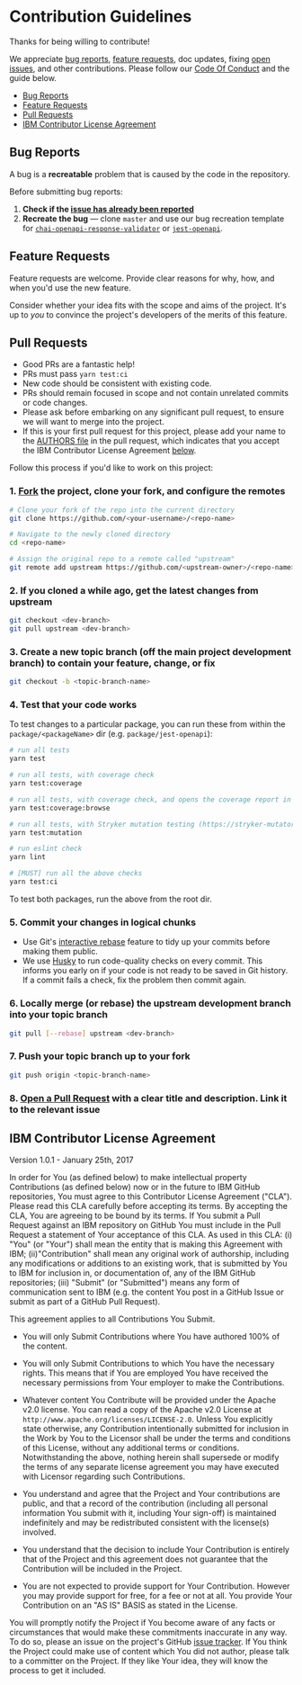 # Contribution Guidelines

Thanks for being willing to contribute!

We appreciate [bug reports](https://github.com/RuntimeTools/OpenAPIValidators/issues/new?assignees=&labels=bug&template=bug_report.md&title=), [feature requests](https://github.com/RuntimeTools/OpenAPIValidators/issues/new?assignees=&labels=enhancement&template=feature_request.md&title=), doc updates, fixing [open issues](https://github.com/RuntimeTools/OpenAPIValidators/issues), and other contributions. Please follow our [Code Of Conduct](https://github.com/RuntimeTools/OpenAPIValidators/blob/master/CODE_OF_CONDUCT.md) and the guide below.

- [Bug Reports](#bug-reports)
- [Feature Requests](#feature-requests)
- [Pull Requests](#pull-requests)
- [IBM Contributor License Agreement](#ibm-contributor-license-agreement)

## Bug Reports

A bug is a **recreatable** problem that is caused by the code in the repository.

Before submitting bug reports:

1. **Check if the [issue has already been reported](https://github.com/RuntimeTools/OpenAPIValidators/issues)**
2. **Recreate the bug** &mdash; clone `master` and use our bug recreation template for [`chai-openapi-response-validator`](https://github.com/RuntimeTools/OpenAPIValidators/blob/master/packages/chai-openapi-response-validator/test/bugRecreationTemplate.test.js) or [`jest-openapi`](https://github.com/RuntimeTools/OpenAPIValidators/blob/master/packages/jest-openapi/__test__/bugRecreationTemplate.test.js).

## Feature Requests

Feature requests are welcome. Provide clear reasons for why, how, and when you'd use the new feature.

Consider whether your idea fits with the scope and aims of the project. It's up to _you_ to convince the project's developers of the merits of this feature.

## Pull Requests

- Good PRs are a fantastic help!
- PRs must pass `yarn test:ci`
- New code should be consistent with existing code.
- PRs should remain focused in scope and not contain unrelated commits or code changes.
- Please ask before embarking on any significant pull request, to ensure we will want to merge into the project.
- If this is your first pull request for this project, please add your name to the [AUTHORS file](https://github.com/RuntimeTools/OpenAPIValidators/blob/master/AUTHORS.md) in the pull request, which indicates that you accept the IBM Contributor License Agreement [below](#IBM-Contributor-License-Agreement).

Follow this process if you'd like to work on this project:

### 1. [Fork](http://help.github.com/fork-a-repo/) the project, clone your fork, and configure the remotes

```bash
# Clone your fork of the repo into the current directory
git clone https://github.com/<your-username>/<repo-name>

# Navigate to the newly cloned directory
cd <repo-name>

# Assign the original repo to a remote called "upstream"
git remote add upstream https://github.com/<upstream-owner>/<repo-name>
```

### 2. If you cloned a while ago, get the latest changes from upstream

```bash
git checkout <dev-branch>
git pull upstream <dev-branch>
```

### 3. Create a new topic branch (off the main project development branch) to contain your feature, change, or fix

```bash
git checkout -b <topic-branch-name>
```

### 4. Test that your code works

To test changes to a particular package, you can run these from within the `package/<packageName>` dir (e.g. `package/jest-openapi`):

```bash
# run all tests
yarn test

# run all tests, with coverage check
yarn test:coverage

# run all tests, with coverage check, and opens the coverage report in your browser
yarn test:coverage:browse

# run all tests, with Stryker mutation testing (https://stryker-mutator.io)
yarn test:mutation

# run eslint check
yarn lint

# [MUST] run all the above checks
yarn test:ci
```

To test both packages, run the above from the root dir.

### 5. Commit your changes in logical chunks

- Use Git's [interactive rebase](https://help.github.com/articles/interactive-rebase) feature to tidy up your commits before making them public.
- We use [Husky](https://github.com/typicode/husky) to run code-quality checks on every commit. This informs you early on if your code is not ready to be saved in Git history. If a commit fails a check, fix the problem then commit again.

### 6. Locally merge (or rebase) the upstream development branch into your topic branch

```bash
git pull [--rebase] upstream <dev-branch>
```

### 7. Push your topic branch up to your fork

```bash
git push origin <topic-branch-name>
```

### 8. [Open a Pull Request](https://help.github.com/articles/using-pull-requests/) with a clear title and description. Link it to the relevant issue

## IBM Contributor License Agreement

Version 1.0.1 - January 25th, 2017

In order for You (as defined below) to make intellectual property Contributions (as defined below) now or in the future to IBM GitHub repositories, You must agree to this Contributor License Agreement ("CLA"). Please read this CLA carefully before accepting its terms. By accepting the CLA, You are agreeing to be bound by its terms. If You submit a Pull Request against an IBM repository on GitHub You must include in the Pull Request a statement of Your acceptance of this CLA.
As used in this CLA: (i) "You" (or "Your") shall mean the entity that is making this Agreement with IBM; (ii)"Contribution" shall mean any original work of authorship, including any modifications or additions to an existing work, that is submitted by You to IBM for inclusion in, or documentation of, any of the IBM GitHub repositories; (iii) "Submit" (or "Submitted") means any form of communication sent to IBM (e.g. the content You post in a GitHub Issue or submit as part of a GitHub Pull Request).

This agreement applies to all Contributions You Submit.

- You will only Submit Contributions where You have authored 100% of the content.

- You will only Submit Contributions to which You have the necessary rights. This means that if You are employed You have received the necessary permissions from Your employer to make the Contributions.

- Whatever content You Contribute will be provided under the Apache v2.0 license. You can read a copy of the Apache v2.0 License at `http://www.apache.org/licenses/LICENSE-2.0`. Unless You explicitly state otherwise, any Contribution intentionally submitted for inclusion in the Work by You to the Licensor shall be under the terms and conditions of this License, without any additional terms or conditions. Notwithstanding the above, nothing herein shall supersede or modify the terms of any separate license agreement you may have executed with Licensor regarding such Contributions.

- You understand and agree that the Project and Your contributions are public, and that a record of the contribution (including all personal information You submit with it, including Your sign-off) is maintained indefinitely and may be redistributed consistent with the license(s) involved.

- You understand that the decision to include Your Contribution is entirely that of the Project and this agreement does not guarantee that the Contribution will be included in the Project.

- You are not expected to provide support for Your Contribution. However you may provide support for free, for a fee or not at all. You provide Your Contribution on an "AS IS" BASIS as stated in the License.

You will promptly notify the Project if You become aware of any facts or circumstances that would make these commitments inaccurate in any way. To do so, please an issue on the project's GitHub [issue tracker](https://github.com/RuntimeTools/OpenAPIValidators/issues).
If You think the Project could make use of content which You did not author, please talk to a committer on the Project. If they like Your idea, they will know the process to get it included.
